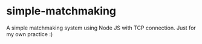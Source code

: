 # simple-matchmaking
A simple matchmaking system using Node JS with TCP connection. Just for my own practice :)
